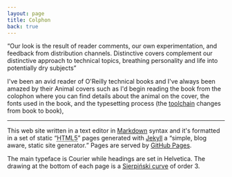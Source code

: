 ```yaml
---
layout: page
title: Colphon
back: true
---
```


<p><q>Our look is the result of reader comments, our own experimentation, and feedback from distribution channels. 
	Distinctive covers complement our distinctive approach to technical topics, breathing personality and life into
	potentially dry subjects</q></p>

I've been an avid reader of O'Reilly technical books and I've always been amazed by their Animal covers such as I'd
begin reading the book from the colophon where you can find details about the animal on the cover, the fonts used in the 
book, and the typesetting process (the <a href="http://en.wikipedia.org/wiki/Toolchain">toolchain</a> changes from
book to book),


<hr>

This web site written in a text editor in [Markdown](http://daringfireball.net/projects/markdown/) 
syntax and it's formatted in a set of static <q cite="http://www.w3.org/TR/html5/"><abbr title="HyperText Markup Language 
revision 5">HTML5</abbr></q> pages generated with 
[Jekyll](https://github.com/mojombo/jekyll) a <q cite="http://github.com/mojombo/jekyll#readme">simple, blog aware, 
static site generator.</q> Pages are served by [GitHub Pages](http://pages.github.com/).

The main typeface is Courier while headings are set in Helvetica. 
The drawing at the bottom of each page is a [Sierpiński curve](http://en.wikipedia.org/wiki/Sierpinski_curve) of order 3.